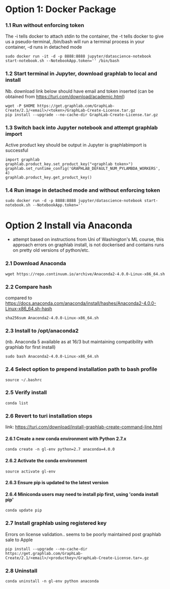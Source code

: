 # Option 1: Docker Package 
### 1.1 Run without enforcing token
The -i tells docker to attach stdin to the container, the -t tells docker to give us a pseudo-terminal, /bin/bash will run a terminal process in your container, -d runs in detached mode
```
sudo docker run -it -d -p 8888:8888 jupyter/datascience-notebook start-notebook.sh --NotebookApp.token='' /bin/bash
```
### 1.2 Start terminal in Jupyter, download graphlab to local and install 
Nb. download link below should have email and token inserted (can be obtained from https://turi.com/download/academic.html)
```
wget -P $HOME https://get.graphlab.com/GraphLab-Create/2.1/<email>/<token>/GraphLab-Create-License.tar.gz
pip install --upgrade --no-cache-dir GraphLab-Create-License.tar.gz
```
### 1.3 Switch back into Jupyter notebook and attempt graphlab import 
Active product key should be output in Jupyter is graphlabimport  is successful 
```
import graphlab
graphlab.product_key.set_product_key("<graphlab token>")
graphlab.set_runtime_config('GRAPHLAB_DEFAULT_NUM_PYLAMBDA_WORKERS', 4)
graphlab.product_key.get_product_key()
```

### 1.4 Run image in detached mode and without enforcing token
```
sudo docker run -d -p 8888:8888 jupyter/datascience-notebook start-notebook.sh --NotebookApp.token=''
```

#
# Option 2 Install via Anaconda
- attempt based on instructions from Uni of Washington's ML course,  this approach errors on graphlab install, is not dockerised and contains runs on pretty old versions of python/etc.
### 2.1 Download Anaconda
```
wget https://repo.continuum.io/archive/Anaconda2-4.0.0-Linux-x86_64.sh
```

### 2.2 Compare hash
compared to https://docs.anaconda.com/anaconda/install/hashes/Anaconda2-4.0.0-Linux-x86_64.sh-hash
```
sha256sum Anaconda2-4.0.0-Linux-x86_64.sh
```

### 2.3 Install to /opt/anaconda2 
(nb. Anaconda 5 available as at 16/3 but maintaining compatibility with graphlab for first install)
```
sudo bash Anaconda2-4.0.0-Linux-x86_64.sh
```

### 2.4 Select option to prepend installation path to bash profile
```
source ~/.bashrc
```

### 2.5 Verify install
```
conda list
```

### 2.6 Revert to turi installation steps
link: https://turi.com/download/install-graphlab-create-command-line.html

#### 2.6.1 Create a new conda environment with Python 2.7.x
```
conda create -n gl-env python=2.7 anaconda=4.0.0
```

#### 2.6.2 Activate the conda environment
```
source activate gl-env
```

#### 2.6.3 Ensure pip is updated to the latest version

#### 2.6.4 Miniconda users may need to install pip first, using 'conda install pip'
```
conda update pip
```

### 2.7 Install graphlab using registered key
Errors on license validation.. seems to be poorly maintained post graphlab sale to Apple
```
pip install --upgrade --no-cache-dir https://get.graphlab.com/GraphLab-Create/2.1/<email>/<productkey>/GraphLab-Create-License.tar=.gz
```

### 2.8 Uninstall
```
conda uninstall -n gl-env python anaconda
```
